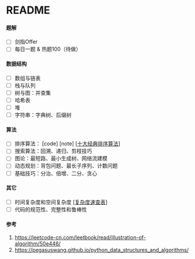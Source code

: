 

# README

#### 题解

- [ ] 剑指Offer
- [ ] 每日一题 & 热题100（待做）

#### 数据结构

- [ ] 数组与链表
- [ ] 栈与队列
- [ ] 树与图：并查集
- [ ] 哈希表
- [ ] 堆
- [ ] 字符串：字典树、后缀树

#### 算法

- [ ] 排序算法： [code] [note] [[十大经典排序算法](https://leetcode-cn.com/problems/sort-an-array/solution/python-shi-xian-de-shi-da-jing-dian-pai-xu-suan-fa/)]
- [ ] 搜索算法：回溯、递归、剪枝技巧
- [ ] 图论：最短路、最小生成树、网络流建模
- [ ] 动态规划：背包问题、最长子序列、计数问题
- [ ] 基础技巧：分治、倍增、二分、贪心

#### 其它 

- [ ] 时间复杂度和空间复杂度 [[复杂度速查表](https://liam.page/2016/06/20/big-O-cheat-sheet/)]
- [ ] 代码的规范性、完整性和鲁棒性

#### 参考

1. https://leetcode-cn.com/leetbook/read/illustration-of-algorithm/50e446/
2. https://pegasuswang.github.io/python_data_structures_and_algorithms/

